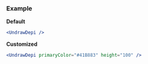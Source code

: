 ### Example

**Default**
```jsx
<UndrawDepi />
```

**Customized**
```jsx
<UndrawDepi primaryColor="#41B883" height="100" />
```
